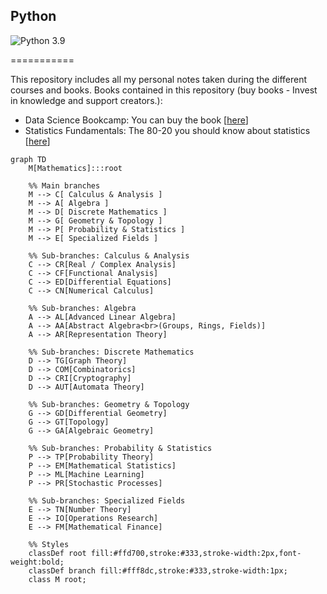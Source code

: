 ## Python

![Python 3.9](https://img.shields.io/badge/Python-3.7-blue.svg)

===========

This repository includes all my personal notes taken during the different courses and books.
Books contained in this repository (buy books - Invest in knowledge and support creators.):

 - Data Science Bookcamp: You can buy the book [[here](https://www.manning.com/books/data-science-bookcamp)]
 - Statistics Fundamentals: The 80-20 you should know about statistics [[here](05_01_Statistics_Fundamental.md)]

```mermaid
graph TD
    M[Mathematics]:::root

    %% Main branches
    M --> C[ Calculus & Analysis ]
    M --> A[ Algebra ]
    M --> D[ Discrete Mathematics ]
    M --> G[ Geometry & Topology ]
    M --> P[ Probability & Statistics ]
    M --> E[ Specialized Fields ]

    %% Sub-branches: Calculus & Analysis
    C --> CR[Real / Complex Analysis]
    C --> CF[Functional Analysis]
    C --> ED[Differential Equations]
    C --> CN[Numerical Calculus]

    %% Sub-branches: Algebra
    A --> AL[Advanced Linear Algebra]
    A --> AA[Abstract Algebra<br>(Groups, Rings, Fields)]
    A --> AR[Representation Theory]

    %% Sub-branches: Discrete Mathematics
    D --> TG[Graph Theory]
    D --> COM[Combinatorics]
    D --> CRI[Cryptography]
    D --> AUT[Automata Theory]

    %% Sub-branches: Geometry & Topology
    G --> GD[Differential Geometry]
    G --> GT[Topology]
    G --> GA[Algebraic Geometry]

    %% Sub-branches: Probability & Statistics
    P --> TP[Probability Theory]
    P --> EM[Mathematical Statistics]
    P --> ML[Machine Learning]
    P --> PR[Stochastic Processes]

    %% Sub-branches: Specialized Fields
    E --> TN[Number Theory]
    E --> IO[Operations Research]
    E --> FM[Mathematical Finance]

    %% Styles
    classDef root fill:#ffd700,stroke:#333,stroke-width:2px,font-weight:bold;
    classDef branch fill:#fff8dc,stroke:#333,stroke-width:1px;
    class M root;
```
